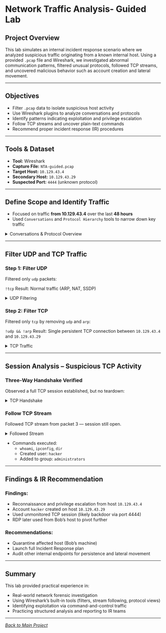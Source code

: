 # Network Traffic Analysis- Guided Lab

## Project Overview

This lab simulates an internal incident response scenario where we analyzed suspicious traffic originating from a known internal host. Using a provided `.pcap` file and Wireshark, we investigated abnormal communication patterns, filtered unusual protocols, followed TCP streams, and uncovered malicious behavior such as account creation and lateral movement.

---

## Objectives
- Filter `.pcap` data to isolate suspicious host activity
- Use Wireshark plugins to analyze conversations and protocols
- Identify patterns indicating exploitation and privilege escalation
- Follow TCP streams and uncover plain-text commands
- Recommend proper incident response (IR) procedures

---

## Tools & Dataset
- **Tool:** Wireshark
- **Capture File:** `NTA-guided.pcap`
- **Target Host:** `10.129.43.4`
- **Secondary Host:** `10.129.43.29`
- **Suspected Port:** `4444` (unknown protocol)

---

## Define Scope and Identify Traffic
- Focused on traffic **from 10.129.43.4** over the last **48 hours**
- Used `Conversations` and `Protocol Hierarchy` tools to narrow down key traffic

<details>
  <summary>Conversations & Protocol Overview</summary>

![Conversations Tab](/screenshots/wireshark-conversation-tool.png)

![Protocol Hierarchy](/screenshots/wireshark-hierarchy-tool.png)

</details>

---

## Filter UDP and TCP Traffic

### Step 1: Filter UDP
Filtered only `udp` packets:

`!tcp` Result: Normal traffic (ARP, NAT, SSDP)

<details>
  <summary>UDP Filtering</summary>

![UDP Traffic](/screenshots/wireshark-udp-traffic.png)

</details>

### Step 2: Filter TCP
Filtered only `tcp` by removing `udp` and `arp`:

`!udp && !arp`
Result: Single persistent TCP connection between `10.129.43.4` and `10.129.43.29`

<details>
  <summary>TCP Traffic</summary>

![TCP Filtered](/screenshots/tcp-traffic-results.png)

</details>

---

## Session Analysis – Suspicious TCP Activity
### Three-Way Handshake Verified
Observed a full TCP session established, but no teardown:

<details>
  <summary>TCP Handshake</summary>

![TCP Handshake](/screenshots/odd-tcp-traffic.png)

</details>

### Follow TCP Stream
Followed TCP stream from packet 3 — session still open.

<details>
<summary>Followed Stream</summary>
<br>

![TCP Stream Output](/screenshots/compromised-tcp-stream.png)
![TCP Stream Output](/screenshots/compromised-tcp-stream1.png)

</details>

- Commands executed:
  - `whoami`, `ipconfig`, `dir`
  - Created user: `hacker`
  - Added to group: `administrators`

---

## Findings & IR Recommendation
### Findings:
- Reconnaissance and privilege escalation from host `10.129.43.4`
- Account `hacker` created on host `10.129.43.29`
- Used unmonitored TCP session (likely backdoor via port 4444)
- RDP later used from Bob’s host to pivot further

### Recommendations:
- Quarantine affected host (Bob’s machine)
- Launch full Incident Response plan
- Audit other internal endpoints for persistence and lateral movement

---

## Summary
This lab provided practical experience in:
- Real-world network forensic investigation
- Using Wireshark’s built-in tools (filters, stream following, protocol views)
- Identifying exploitation via command-and-control traffic
- Practicing structured analysis and reporting to IR teams

---

*[Back to Main Project](../README.md)*
